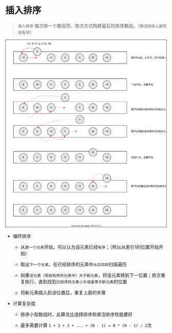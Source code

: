 # 插入排序

> `插入排序` 每次排一个数组项，依次方式构建最后的排序数组。（`算法的核心是局部有序`）

![image text](./images/insertion.drawio.svg)

- 循环排序

  - 从`第一个元素`开始，可以认为该元素已经`有序`；（所以从索引1的位置开始开始）

  - 取出`下一个元素`，在已经排序的元素中`从后向前`扫描遍历

  - 如果`该元素（局部有序的元素中）大于新元素`，将该元素移到下一位置；依次重复执行，直到找到`已排序的元素小于或者等于新元素`的位置

  - 将新元素插入到该位置后，重复上面的步骤

- 计算复杂度

  - 排序小型数组时，此算法比选择排序和冒泡排序性能要好

  - 最多需要计算 `1 + 2 + 3 + ... + (N - 1) = N * (N - 1) / 2`次
